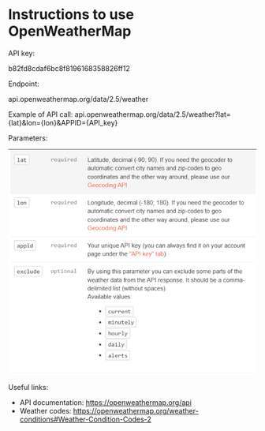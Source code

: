 # Instructions to use OpenWeatherMap

API key:

b82fd8cdaf6bc8f8196168358826ff12

Endpoint:

api.openweathermap.org/data/2.5/weather

Example of API call:
api.openweathermap.org/data/2.5/weather?lat={lat}&lon={lon}&APPID={API_key}

Parameters:

![img.png](parameters.png)

Useful links:

- API documentation: https://openweathermap.org/api
- Weather codes: https://openweathermap.org/weather-conditions#Weather-Condition-Codes-2
